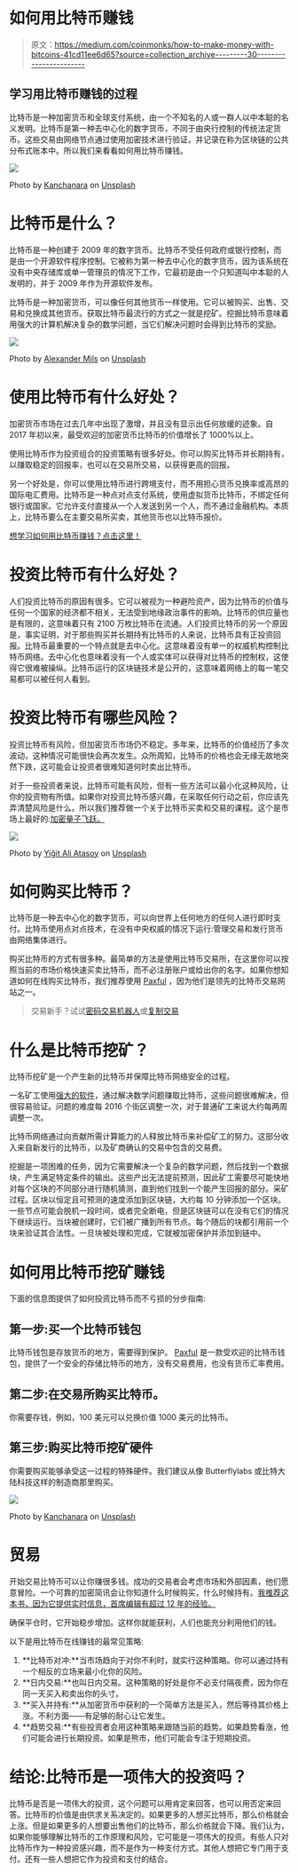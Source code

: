 # 如何用比特币赚钱

> 原文：<https://medium.com/coinmonks/how-to-make-money-with-bitcoins-41cd11ee6d65?source=collection_archive---------30----------------------->

## 学习用比特币赚钱的过程

比特币是一种加密货币和全球支付系统，由一个不知名的人或一群人以中本聪的名义发明。比特币是第一种去中心化的数字货币，不同于由央行控制的传统法定货币。这些交易由网络节点通过使用加密技术进行验证，并记录在称为区块链的公共分布式账本中。所以我们来看看如何用比特币赚钱。

![](img/f85ba0609d1c030ec489a046a297876a.png)

Photo by [Kanchanara](https://unsplash.com/@kanchanara?utm_source=medium&utm_medium=referral) on [Unsplash](https://unsplash.com?utm_source=medium&utm_medium=referral)

# 比特币是什么？

比特币是一种创建于 2009 年的数字货币。比特币不受任何政府或银行控制，而是由一个开源软件程序控制。它被称为第一种去中心化的数字货币，因为该系统在没有中央存储库或单一管理员的情况下工作，它最初是由一个只知道叫中本聪的人发明的，并于 2009 年作为开源软件发布。

比特币是一种加密货币，可以像任何其他货币一样使用。它可以被购买、出售、交易和兑换成其他货币。获取比特币最流行的方式之一就是挖矿。挖掘比特币意味着用强大的计算机解决复杂的数学问题，当它们解决问题时会得到比特币的奖励。

![](img/4d40b9e59820e578d1ffaf31a6866aa4.png)

Photo by [Alexander Mils](https://unsplash.com/@alexandermils?utm_source=medium&utm_medium=referral) on [Unsplash](https://unsplash.com?utm_source=medium&utm_medium=referral)

# 使用比特币有什么好处？

加密货币市场在过去几年中出现了激增，并且没有显示出任何放缓的迹象。自 2017 年初以来，最受欢迎的加密货币比特币的价值增长了 1000%以上。

使用比特币作为投资组合的投资策略有很多好处。你可以购买比特币并长期持有，以赚取稳定的回报率，也可以在交易所交易，以获得更高的回报。

另一个好处是，你可以使用比特币进行跨境支付，而不用担心货币兑换率或高昂的国际电汇费用。比特币是一种点对点支付系统，使用虚拟货币比特币，不绑定任何银行或国家。它允许支付直接从一个人发送到另一个人，而不通过金融机构。本质上，比特币要么在主要交易所买卖，其他货币也以比特币报价。

[想学习如何用比特币赚钱？点击这里！](https://www.digistore24.com/redir/325658/MichaelHokl/)

# 投资比特币有什么好处？

人们投资比特币的原因有很多。它可以被视为一种避险资产，因为比特币的价值与任何一个国家的经济都不相关，无法受到地缘政治事件的影响。比特币的供应量也是有限的，这意味着只有 2100 万枚比特币在流通。人们投资比特币的另一个原因是，事实证明，对于那些购买并长期持有比特币的人来说，比特币具有正投资回报。比特币最重要的一个特点就是去中心化。这意味着没有单一的权威机构控制比特币网络。去中心化也意味着没有一个人或实体可以获得对比特币的控制权，这使得它很难被操纵。比特币运行的区块链技术是公开的，这意味着网络上的每一笔交易都可以被任何人看到。

# 投资比特币有哪些风险？

投资比特币有风险，但加密货币市场仍不稳定。多年来，比特币的价值经历了多次波动，这种情况可能很快会再次发生。众所周知，比特币的价格也会无缘无故地突然下跌，这可能会让投资者很难知道何时卖出比特币。

对于一些投资者来说，比特币可能有风险，但有一些方法可以最小化这种风险，让你的投资物有所值。如果你对投资比特币感兴趣，在采取任何行动之前，你应该先弄清楚风险是什么。所以我们推荐做一个关于比特币买卖和交易的课程。这个是市场上最好的:[加密量子飞跃。](https://www.digistore24.com/redir/325658/MichaelHokl/)

![](img/8d3669792cf781cc14866c4da9fb5a21.png)

Photo by [Yiğit Ali Atasoy](https://unsplash.com/@yigitaliatasoy?utm_source=medium&utm_medium=referral) on [Unsplash](https://unsplash.com?utm_source=medium&utm_medium=referral)

# 如何购买比特币？

比特币是一种去中心化的数字货币，可以向世界上任何地方的任何人进行即时支付。比特币使用点对点技术，在没有中央权威的情况下运行:管理交易和发行货币由网络集体进行。

购买比特币的方式有很多种。最简单的方法是使用比特币交易所，在这里你可以按照当前的市场价格快速买卖比特币，而不必注册账户或给出你的名字。如果你想知道如何在线购买比特币，我们推荐使用 [Paxful](https://paxful.com/register?r=2xdVb7AXmdr) ，因为他们是领先的比特币交易网站之一。

> 交易新手？试试[密码交易机器人](/coinmonks/crypto-trading-bot-c2ffce8acb2a)或[复制交易](/coinmonks/top-10-crypto-copy-trading-platforms-for-beginners-d0c37c7d698c)

# 什么是比特币挖矿？

比特币挖矿是一个产生新的比特币并保障比特币网络安全的过程。

一名矿工使用[强大的软件](https://www.ccgmining.com/aff.php?aff=59424)，通过解决数学问题赚取比特币，这些问题很难解决，但很容易验证。问题的难度每 2016 个街区调整一次，对于普通矿工来说大约每两周调整一次。

比特币网络通过向贡献所需计算能力的人释放比特币来补偿矿工的努力。这部分收入来自新发行的比特币，以及矿商确认的交易中包含的交易费。

挖掘是一项困难的任务，因为它需要解决一个复杂的数学问题，然后找到一个数据块，产生满足特定条件的输出。这些产出无法提前预测，因此矿工需要尽可能快地对每个区块的不同部分进行随机猜测，直到他们找到一个能产生回报的部分。采矿过程。区块以恒定且可预测的速度添加到区块链，大约每 10 分钟添加一个区块。一些节点可能会脱机一段时间，或者完全断电，但是区块链可以在没有它们的情况下继续运行。当块被创建时，它们被广播到所有节点。每个随后的块都引用前一个块来验证其合法性。一旦块被处理和完成，它就被加密保护并添加到链中。

# 如何用比特币挖矿赚钱

下面的信息图提供了如何投资比特币而不亏损的分步指南:

## 第一步:买一个比特币钱包

比特币钱包是存放货币的地方，需要得到保护。 [Paxful](https://paxful.com/register?r=2xdVb7AXmdr) 是一款受欢迎的比特币钱包，提供了一个安全的存储比特币的地方，没有交易费用，也没有货币汇率费用。

## 第二步:在交易所购买比特币。

你需要存钱，例如，100 美元可以兑换价值 1000 美元的比特币。

## 第三步:购买比特币挖矿硬件

你需要购买能够承受这一过程的特殊硬件。我们建议从像 Butterflylabs 或比特大陆科技这样的制造商那里购买。

![](img/396dc2fe8d61bd9ea163e14fcae7ab09.png)

Photo by [Kanchanara](https://unsplash.com/@kanchanara?utm_source=medium&utm_medium=referral) on [Unsplash](https://unsplash.com?utm_source=medium&utm_medium=referral)

# 贸易

开始交易比特币可以让你赚很多钱。成功的交易者会考虑市场和外部因素，他们愿意冒险。一个可靠的加密简讯会让你知道什么时候购买，什么时候持有。[我推荐这本书，因为它提供实时信息，首席编辑有超过 12 年的经验。](https://www.digistore24.com/redir/307348/MichaelHokl/)

确保平仓时，它开始稳步增加。这样你就能获利，人们也能充分利用他们的钱。

以下是用比特币在线赚钱的最常见策略:

1.  **比特币对冲:**当市场趋向于对你不利时，就实行这种策略。你可以通过持有一个相反的立场来最小化你的风险。
2.  **日内交易:**也叫日内交易。这种策略的好处是你不必支付隔夜费，因为你在同一天买入和卖出你的头寸。
3.  **买入并持有:**从加密货币中获利的一个简单方法是买入，然后等待其价格上涨。不利方面——有足够的耐心让它发生。
4.  **趋势交易:**有些投资者会用这种策略来跟随当前的趋势。如果趋势看涨，他们可能会进行长期投资。如果是熊市，他们可能会专注于短期投资。

# 结论:比特币是一项伟大的投资吗？

比特币是否是一项伟大的投资，这个问题可以用肯定来回答，也可以用否定来回答。比特币的价值是由供求关系决定的。如果更多的人想买比特币，那么价格就会上涨。但是如果更多的人想要出售他们的比特币，那么价格就会下降。我们认为，如果你能够理解比特币的工作原理和风险，它可能是一项伟大的投资。有些人只对比特币作为一种投资感兴趣，而不是作为一种支付方式。其他人想把它专门用于支付。还有一些人想把它作为投资和支付的结合。